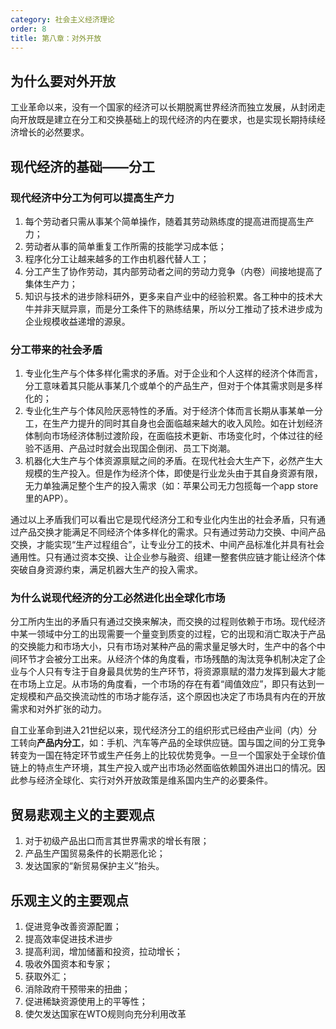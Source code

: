 ```yaml
---
category: 社会主义经济理论
order: 8
title: 第八章：对外开放
---
```


## 为什么要对外开放

工业革命以来，没有一个国家的经济可以长期脱离世界经济而独立发展，从封闭走向开放既是建立在分工和交换基础上的现代经济的内在要求，也是实现长期持续经济增长的必然要求。

## 现代经济的基础——分工

### 现代经济中分工为何可以提高生产力

1. 每个劳动者只需从事某个简单操作，随着其劳动熟练度的提高进而提高生产力；
2. 劳动者从事的简单重复工作所需的技能学习成本低；
3. 程序化分工让越来越多的工作由机器代替人工；
4. 分工产生了协作劳动，其内部劳动者之间的劳动力竞争（内卷）间接地提高了集体生产力；
5. 知识与技术的进步除科研外，更多来自产业中的经验积累。各工种中的技术大牛并非天赋异禀，而是分工条件下的熟练结果，所以分工推动了技术进步成为企业规模收益递增的源泉。

### 分工带来的社会矛盾

1. 专业化生产与个体多样化需求的矛盾。对于企业和个人这样的经济个体而言，分工意味着其只能从事某几个或单个的产品生产，但对于个体其需求则是多样化的；
2. 专业化生产与个体风险厌恶特性的矛盾。对于经济个体而言长期从事某单一分工，在生产力提升的同时其自身也会面临越来越大的收入风险。如在计划经济体制向市场经济体制过渡阶段，在面临技术更新、市场变化时，个体过往的经验不适用、产品过时就会出现国企倒闭、员工下岗潮。
3. 机器化大生产与个体资源禀赋之间的矛盾。在现代社会大生产下，必然产生大规模的生产投入。但是作为经济个体，即使是行业龙头由于其自身资源有限，无力单独满足整个生产的投入需求（如：苹果公司无力包揽每一个app store里的APP）。

通过以上矛盾我们可以看出它是现代经济分工和专业化内生出的社会矛盾，只有通过产品交换才能满足不同经济个体多样化的需求。只有通过劳动力交换、中间产品交换，才能实现“生产过程组合”，让专业分工的技术、中间产品标准化并具有社会通用性。只有通过资本交换、让企业参与融资、组建一整套供应链才能让经济个体突破自身资源约束，满足机器大生产的投入需求。

### 为什么说现代经济的分工必然进化出全球化市场

分工所内生出的矛盾只有通过交换来解决，而交换的过程则依赖于市场。现代经济中某一领域中分工的出现需要一个量变到质变的过程，它的出现和消亡取决于产品的交换能力和市场大小，只有市场对某种产品的需求量足够大时，生产中的各个中间环节才会被分工出来。从经济个体的角度看，市场残酷的淘汰竞争机制决定了企业与个人只有专注于自身最具优势的生产环节，将资源禀赋的潜力发挥到最大才能在市场上立足。从市场的角度看，一个市场的存在有着“阈值效应”，即只有达到一定规模和产品交换流动性的市场才能存活，这个原因也决定了市场具有内在的开放需求和对外扩张的动力。

自工业革命到进入21世纪以来，现代经济分工的组织形式已经由产业间（内）分工转向**产品内分工**，如：手机、汽车等产品的全球供应链。国与国之间的分工竞争转变为一国在特定环节或生产任务上的比较优势竞争。一旦一个国家处于全球价值链上的特点生产环境，其生产投入或产出市场必然面临依赖国外进出口的情况。因此参与经济全球化、实行对外开放政策是维系国内生产的必要条件。

## 贸易悲观主义的主要观点

1. 对于初级产品出口而言其世界需求的增长有限；
2. 产品生产国贸易条件的长期恶化论；
3. 发达国家的“新贸易保护主义”抬头。

## 乐观主义的主要观点

1. 促进竞争改善资源配置；
2. 提高效率促进技术进步
3. 提高利润，增加储蓄和投资，拉动增长；
4. 吸收外国资本和专家；
5. 获取外汇；
6. 消除政府干预带来的扭曲；
7. 促进稀缺资源使用上的平等性；
8. 使欠发达国家在WTO规则向充分利用改革